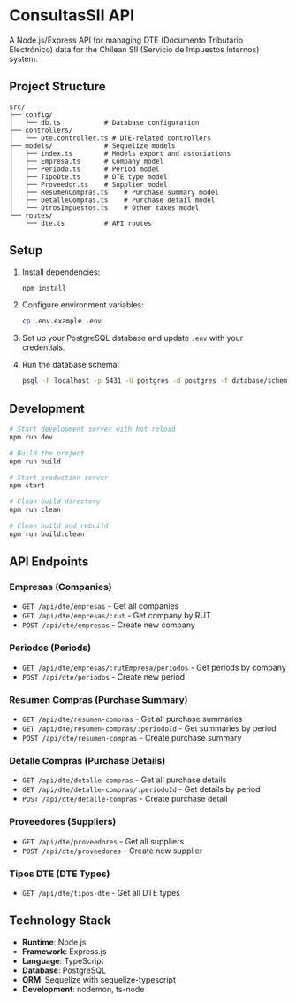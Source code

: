 # ConsultasSII API

A Node.js/Express API for managing DTE (Documento Tributario Electrónico) data for the Chilean SII (Servicio de Impuestos Internos) system.

## Project Structure

```
src/
├── config/
│   └── db.ts           # Database configuration
├── controllers/
│   └── Dte.controller.ts # DTE-related controllers
├── models/             # Sequelize models
│   ├── index.ts        # Models export and associations
│   ├── Empresa.ts      # Company model
│   ├── Periodo.ts      # Period model
│   ├── TipoDte.ts      # DTE type model
│   ├── Proveedor.ts    # Supplier model
│   ├── ResumenCompras.ts    # Purchase summary model
│   ├── DetalleCompras.ts    # Purchase detail model
│   └── OtrosImpuestos.ts    # Other taxes model
└── routes/
    └── dte.ts          # API routes
```

## Setup

1. Install dependencies:
   ```bash
   npm install
   ```

2. Configure environment variables:
   ```bash
   cp .env.example .env
   ```

3. Set up your PostgreSQL database and update `.env` with your credentials.

4. Run the database schema:
   ```bash
   psql -h localhost -p 5431 -U postgres -d postgres -f database/schema.pgsql
   ```

## Development

```bash
# Start development server with hot reload
npm run dev

# Build the project
npm run build

# Start production server
npm start

# Clean build directory
npm run clean

# Clean build and rebuild
npm run build:clean
```

## API Endpoints

### Empresas (Companies)
- `GET /api/dte/empresas` - Get all companies
- `GET /api/dte/empresas/:rut` - Get company by RUT
- `POST /api/dte/empresas` - Create new company

### Periodos (Periods)
- `GET /api/dte/empresas/:rutEmpresa/periodos` - Get periods by company
- `POST /api/dte/periodos` - Create new period

### Resumen Compras (Purchase Summary)
- `GET /api/dte/resumen-compras` - Get all purchase summaries
- `GET /api/dte/resumen-compras/:periodoId` - Get summaries by period
- `POST /api/dte/resumen-compras` - Create purchase summary

### Detalle Compras (Purchase Details)
- `GET /api/dte/detalle-compras` - Get all purchase details
- `GET /api/dte/detalle-compras/:periodoId` - Get details by period
- `POST /api/dte/detalle-compras` - Create purchase detail

### Proveedores (Suppliers)
- `GET /api/dte/proveedores` - Get all suppliers
- `POST /api/dte/proveedores` - Create new supplier

### Tipos DTE (DTE Types)
- `GET /api/dte/tipos-dte` - Get all DTE types

## Technology Stack

- **Runtime**: Node.js
- **Framework**: Express.js
- **Language**: TypeScript
- **Database**: PostgreSQL
- **ORM**: Sequelize with sequelize-typescript
- **Development**: nodemon, ts-node